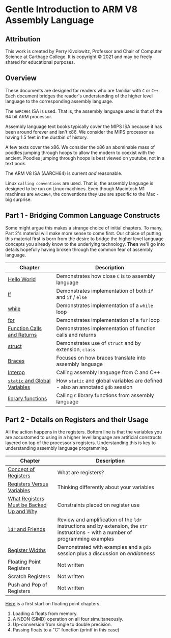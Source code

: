 # Gentle Introduction to ARM V8 Assembly Language

## Attribution

This work is created by Perry Kivolowitz, Professor and Chair of Computer Science at Carthage College. It is copyright © 2021 and may be freely
shared for educational purposes.

## Overview

These documents are designed for readers who are familiar with `C` or `C++`. Each
document bridges the reader's understanding of the higher level language to the
corresponding assembly language.

The `AARCH64` ISA is used. That is, the assembly language used is that of the 64 bit ARM processor.

Assembly language text books typically cover the MIPS ISA because it has been around forever and isn't x86. We consider the MIPS processor as having 1.5 feet in the dustbin of history.

A few texts cover the x86. We consider the x86 an abominable mass of poodles jumping through hoops to allow the modern to coexist with the ancient. Poodles jumping through hoops is best viewed on youtube, not in a text book.

The ARM V8 ISA (AARCH64) is current *and* reasonable.

Linux `calling conventions` are used. That is, the assembly language is designed to be run on Linux machines. Even though Macintosh M1 machines are `AARCH64`, the conventions they use are specific to the Mac - big surprise.

## Part 1 - Bridging Common Language Constructs

Some might argue this makes a strange choice of initial chapters. To many, Part 2's material will make more sense to come first. Our choice of putting this material first is born from the desire to bridge the higher level language concepts you already know to the underlying technology. **Then** we'll go into details hopefully having broken through the common fear of assembly language.

| Chapter | Description |
| ------- | ----------- |
| [Hello World](./hello_world/helloworld.md) | Demonstrates how close `C` is to assembly language |
| [if](./if/if.md) | Demonstrates implementation of both `if` and `if` / `else` |
| [while](./while/while.md) | Demonstrates implementation of a `while` loop |
| [for](./for/for.md) | Demonstrates implementation of a `for` loop |
| [Function Calls and Returns](./func/func.md) | Demonstrates implementation of function calls and returns |
| [struct](./struct/structs.md) | Demonstrates use of `struct` and by extension, `class` |
| [Braces](./braces/braces.md) | Focuses on how braces translate into assembly language |
| [Interop](./interop/interop.md) | Calling assembly language from C and C++ |
| [`static` and Global Variables](./static/static.md) | How `static` and global variables are defined - also an annotated `gdb` session |
| [library functions](./lib/libs.md) | Calling `C` library functions from assembly language |

## Part 2 - Details on Registers and their Usage

All the action happens in the registers. Bottom line is that the variables you are accustomed to using in a higher level language are artificial constructs layered on top of the processor's registers. Understanding this is key to understanding assembly language programming.

| Chapter | Description |
| ------- | ----------- |
| [Concept of Registers](./regs/regs.md) | What are registers? |
| [Registers Versus Variables](./regs/regvar.md) | Thinking differently about your variables |
| [What Registers Must be Backed Up and Why](./regs/backup.md) | Constraints placed on register use |
| [`ldr` and Friends](./regs/ldr.md) | Review and amplification of the `ldr` instructions and by extension, the `str` instructions - with a number of programming examples |
| [Register Widths](./regs/widths.md) | Demonstrated with examples and a `gdb` session plus a discussion on *endianness* |
| Floating Point Registers | Not written |
| Scratch Registers | Not written |
| Push and Pop of Registers | Not written |

[Here](./float/README.md) is a first start on floating point chapters.

1. Loading 4 floats from memory.
2. A NEON (SIMD) operation on all four simultaneously.
3. Up-conversion from single to double precision.
4. Passing floats to a "C" function (printf in this case)
